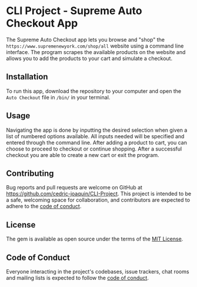 # CLI Project - Supreme Auto Checkout App

The Supreme Auto Checkout app lets you browse and "shop" the `https://www.supremenewyork.com/shop/all` website using a command line interface. The program scrapes the available products on the website and allows you to add the products to your cart and simulate a checkout.

## Installation

To run this app, download the repository to your computer and open the `Auto Checkout` file in `/bin/` in your terminal.

## Usage

Navigating the app is done by inputting the desired selection when given a list of numbered options available.  All inputs needed will be specified and entered through the command line. After adding a product to cart, you can choose to proceed to checkout or continue shopping. After a successful checkout you are able to create a new cart or exit the program.

## Contributing

Bug reports and pull requests are welcome on GitHub at https://github.com/cedric-joaquin/CLI-Project. This project is intended to be a safe, welcoming space for collaboration, and contributors are expected to adhere to the [code of conduct](https://github.com/cedric-joaquin/CLI-Project/CODE_OF_CONDUCT.md).


## License

The gem is available as open source under the terms of the [MIT License](https://opensource.org/licenses/MIT).

## Code of Conduct

Everyone interacting in the project's codebases, issue trackers, chat rooms and mailing lists is expected to follow the [code of conduct](https://github.com/cedric-joaquin/CLI-Project/CODE_OF_CONDUCT.md).
